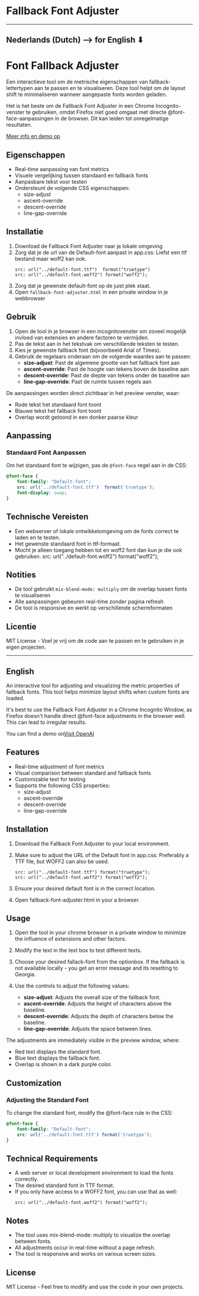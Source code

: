 # Fallback Font Adjuster

---

## Nederlands (Dutch) --> for English ⬇

# Font Fallback Adjuster

Een interactieve tool om de metrische eigenschappen van fallback-lettertypen aan te passen en te visualiseren. Deze tool helpt om de layout shift te minimaliseren wanneer aangepaste fonts worden geladen.

Het is het beste om de Fallback Font Adjuster in een Chrome Incognito-venster te gebruiken, omdat Firefox niet goed omgaat met directe @font-face-aanpassingen in de browser. Dit kan leiden tot onregelmatige resultaten.

[Meer info en demo op](https://janhoek.com/fallback-font-adjuster/)

## Eigenschappen

- Real-time aanpassing van font metrics
- Visuele vergelijking tussen standaard en fallback fonts
- Aanpasbare tekst voor testen
- Ondersteunt de volgende CSS eigenschappen:
  - size-adjust
  - ascent-override
  - descent-override
  - line-gap-override

## Installatie

1. Download de Fallback Font Adjuster naar je lokale omgeving
2. Zorg dat je de url van de Default-font aanpast in app.css:
   Liefst een ttf bestand maar woff2 kan ook.
   ```
   src: url("../default-font.ttf")  format("truetype")
   src: url("../default-font.woff2") format("woff2");

   ```
3. Zorg dat je gewenste default-font op de juist plek staat.
4. Open `fallback-font-adjuster.html` in een private window in je webbrowser

## Gebruik

1. Open de tool in je browser in een incognitovenster om zoveel 
   mogelijk invloed van extensies en andere factoren te vermijden.
2. Pas de tekst aan in het tekstvak om verschillende teksten te testen.
3. Kies je gewenste fallback font (bijvoorbeeld Arial of Times).
3. Gebruik de regelaars onderaan om de volgende waardes aan te passen:
   - **size-adjust**: Past de algemene grootte van het fallback font aan
   - **ascent-override**: Past de hoogte van tekens boven de baseline aan
   - **descent-override**: Past de diepte van tekens onder de baseline aan
   - **line-gap-override**: Past de ruimte tussen regels aan

De aanpassingen worden direct zichtbaar in het preview venster, waar:
- Rode tekst het standaard font toont
- Blauwe tekst het fallback font toont
- Overlap wordt getoond in een donker paarse kleur

## Aanpassing

### Standaard Font Aanpassen

Om het standaard font te wijzigen, pas de `@font-face` regel aan in de CSS:

```css
@font-face {
    font-family: "Default-font";
    src: url('../default-font.ttf')  format('truetype');
    font-display: swap;
}
```

## Technische Vereisten

- Een webserver of lokale ontwikkelomgeving om de fonts correct te laden en te testen.
- Het gewenste standaard font in ttf-formaat. 
- Mocht je alleen toegang hebben tot en woff2 font dan kun je die ook gebruiken.
  src: url("../default-font.woff2") format("woff2");

## Notities

- De tool gebruikt `mix-blend-mode: multiply` om de overlap tussen fonts te visualiseren
- Alle aanpassingen gebeuren real-time zonder pagina refresh
- De tool is responsive en werkt op verschillende schermformaten


## Licentie

MIT License - Voel je vrij om de code aan te passen en te gebruiken in je eigen projecten.

---

## English

An interactive tool for adjusting and visualizing the metric properties of fallback fonts. This tool helps minimize layout shifts when custom fonts are loaded.

It's best to use the Fallback Font Adjuster in a Chrome Incognito Window, as Firefox doesn't handle direct @font-face adjustments in the browser well. This can lead to irregular results.

You can find a demo on[Visit OpenAI](https://www.openai.com)

## Features

- Real-time adjustment of font metrics
- Visual comparison between standard and fallback fonts
- Customizable text for testing
- Supports the following CSS properties:
  - size-adjust
  - ascent-override
  - descent-override
  - line-gap-override

## Installation

1. Download the Fallback Font Adjuster to your local environment.
2. Make sure to adjust the URL of the Default font in app.css: Preferably a TTF file,
   but WOFF2 can also be used.
   ```
   src: url("../default-font.ttf") format("truetype");
   src: url("../default-font.woff2") format("woff2");

   ```
3. Ensure your desired default font is in the correct location.

4. Open fallback-font-adjuster.html in your a browser.

## Usage

1. Open the tool in your chrome browser in a private window to minimize 
   the influence of extensions and other factors.
2. Modify the text in the text box to test different texts.
3. Choose your desired fallack-font from the optionbox. If the fallback is not 
   available locally - you get an error message and its resetting to Georgia.
4. Use the controls to adjust the following values:

    - **size-adjust**: Adjusts the overall size of the fallback font.
    - **ascent-override**: Adjusts the height of characters above the baseline.
    - **descent-override**: Adjusts the depth of characters below the baseline.
    - **line-gap-override**: Adjusts the space between lines.

The adjustments are immediately visible in the preview window, where:

- Red text displays the standard font.
- Blue text displays the fallback font.
- Overlap is shown in a dark purple color.

## Customization

### Adjusting the Standard Font

To change the standard font, modify the @font-face rule in the CSS:

```css
@font-face {
    font-family: "Default-font";
    src: url('../default-font.ttf') format('truetype');
}
```

## Technical Requirements

- A web server or local development environment to load the fonts correctly.
- The desired standard font in TTF format.
- If you only have access to a WOFF2 font, you can use that as well:
    ```
    src: url("../default-font.woff2") format("woff2");
    ```

## Notes

- The tool uses mix-blend-mode: multiply to visualize the overlap between fonts.
- All adjustments occur in real-time without a page refresh.
- The tool is responsive and works on various screen sizes.

## License

MIT License - Feel free to modify and use the code in your own projects.


